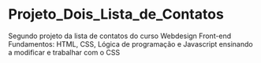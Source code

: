 # Projeto_Dois_Lista_de_Contatos
Segundo projeto da lista de contatos do curso Webdesign Front-end Fundamentos: HTML, CSS, Lógica de programação e Javascript ensinando a modificar e trabalhar com o CSS
